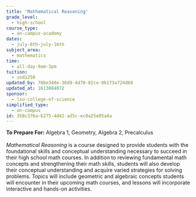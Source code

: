 ```yaml
---
title: 'Mathematical Reasoning'
grade_level:
  - high-school
course_type:
  - on-campus-academy
dates:
  - july-6th-july-16th
subject_area:
  - mathematics
time:
  - all-day-9am-3pm
tuition:
  - usd1250
updated_by: 70be348e-36d9-4d70-82ce-0b173a724d68
updated_at: 1613084972
sponsor:
  - lsu-college-of-science
simplified_type:
  - on-campus
id: 358c376a-6275-4d42-ad5c-ec0a25e05a4a
---
```

<b>To Prepare For:</b> Algebra 1, Geometry, Algebra 2, Precalculus<br><br>
<i>Mathematical Reasoning</i> is a course designed to provide students with the foundational skills and conceptual understanding necessary to succeed in their high school math courses. In addition to reviewing fundamental math concepts and strengthening their math skills, students will also develop their conceptual understanding and acquire varied strategies for solving problems. Topics will include geometric and algebraic concepts students will encounter in their upcoming math courses, and lessons will incorporate interactive and hands-on activities.
